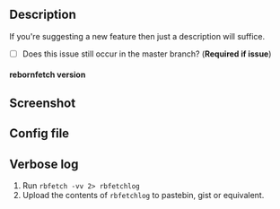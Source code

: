 ## Description

If you're suggesting a new feature then just a description will suffice.

- [ ] Does this issue still occur in the master branch? (**Required if issue**)


#### rebornfetch version

## Screenshot

## Config file

## Verbose log

1. Run `rbfetch -vv 2> rbfetchlog`
2. Upload the contents of `rbfetchlog` to pastebin, gist or equivalent.



